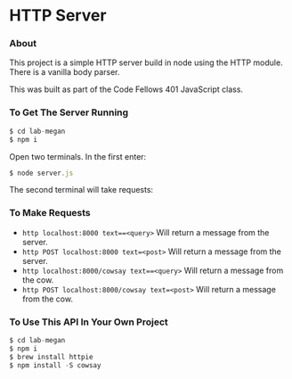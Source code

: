# HTTP Server

### About
This project is a simple HTTP server build in node using the HTTP module. There is a vanilla body parser.

This was built as part of the Code Fellows 401 JavaScript class.

### To Get The Server Running
```js
$ cd lab-megan
$ npm i
```
Open two terminals. In the first enter:
```js
$ node server.js
```
The second terminal will take requests:

### To Make Requests
- `http localhost:8000 text==<query>` Will return a message from the server.
- `http POST localhost:8000 text=<post>` Will return a message from the server.
- `http localhost:8000/cowsay text==<query>` Will return a message from the cow.
- `http POST localhost:8000/cowsay text=<post>` Will return a message from the cow.

### To Use This API In Your Own Project
```js
$ cd lab-megan
$ npm i
$ brew install httpie
$ npm install -S cowsay
```
